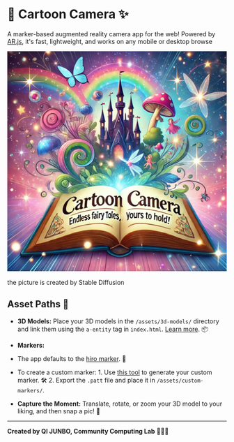 # 📸 Cartoon Camera ✨

A marker-based augmented reality camera app for the web! Powered by [AR.js](https://github.com/AR-js-org/AR.js), it's fast, lightweight, and works on any mobile or desktop browse

![cartoon-camera.png](page%2Fassets%2Fcartoon-camera.png)

the picture is created by Stable Diffusion

## Asset Paths 📁

*   **3D Models:** Place your 3D models in the `/assets/3d-models/` directory and link them using the `a-entity` tag in `index.html`. [Learn more](https://ar-js-org.github.io/AR.js-Docs/marker-based/#a-frame). 📦
*   **Markers:**
  *   The app defaults to the [hiro marker](https://raw.githubusercontent.com/AR-js-org/AR.js/master/data/images/hiro.png). 🎯
  *   To create a custom marker:
    1.  Use [this tool](https://jeromeetienne.github.io/AR.js/three.js/examples/marker-training/examples/generator.html) to generate your custom marker. 🛠️
    2.  Export the `.patt` file and place it in `/assets/custom-markers/`.

*   **Capture the Moment:** Translate, rotate, or zoom your 3D model to your liking, and then snap a pic! 📸

---

**Created by QI JUNBO, Community Computing Lab** 🧑‍💻🔬
